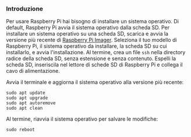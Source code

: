### Introduzione

Per usare Raspberry Pi hai bisogno di installare un sistema operativo.
Di default, Raspberry Pi avvia il sistema operativo dalla scheda SD.
Per installare un sistema operativo su una scheda SD, scarica e avvia la versione più recente di [Raspberry Pi Imager](https://www.raspberrypi.com/software/).
Seleziona il tuo modello di Raspberry Pi, il sistema operativo da installare, la scheda SD su cui installarlo, e avvia l'installazione.
Al termine, crea un file `ssh` nella directory radice della scheda SD, senza estensione e senza contenuto.
Espelli la scheda SD, inseriscila nel lettore di schede SD di Raspberry Pi e collega il cavo di alimentazione.

Avvia il terminale e aggiorna il sistema operativo alla versione più recente:
```
sudo apt update
sudo apt upgrade
sudo apt autoremove
sudo apt clean
```

Al termine, riavvia il sistema operativo per salvare le modifiche:
```
sudo reboot
```
